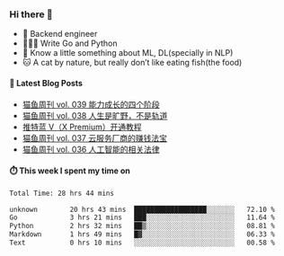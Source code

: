 ### Hi there 👋

- 🔧 Backend engineer
- 👨🏻‍💻 Write Go and Python
- 🔭 Know a little something about ML, DL(specially in NLP)
- 🐱 A cat by nature, but really don’t like eating fish(the food)

#### 📖 Latest Blog Posts
<!-- BLOG-POST-LIST:START -->
- [猫鱼周刊 vol. 039 能力成长的四个阶段](https://ameow.xyz/archives/weekly-039)
- [猫鱼周刊 vol. 038 人生是旷野，不是轨道](https://ameow.xyz/archives/weekly-038)
- [推特蓝 V（X Premium）开通教程](https://ameow.xyz/archives/subscribe-x-premium)
- [猫鱼周刊 vol. 037 云服务厂商的赚钱法宝](https://ameow.xyz/archives/weekly-037)
- [猫鱼周刊 vol. 036 人工智能的相关法律](https://ameow.xyz/archives/weekly-036)
<!-- BLOG-POST-LIST:END -->

#### ⏱️ This week I spent my time on
<!--START_SECTION:waka-->

```txt
Total Time: 28 hrs 44 mins

unknown        20 hrs 43 mins  ██████████████████░░░░░░░   72.10 %
Go             3 hrs 21 mins   ███░░░░░░░░░░░░░░░░░░░░░░   11.64 %
Python         2 hrs 32 mins   ██▒░░░░░░░░░░░░░░░░░░░░░░   08.81 %
Markdown       1 hrs 49 mins   █▓░░░░░░░░░░░░░░░░░░░░░░░   06.33 %
Text           0 hrs 10 mins   ░░░░░░░░░░░░░░░░░░░░░░░░░   00.58 %
```

<!--END_SECTION:waka-->

<!--
**LeslieLeung/LeslieLeung** is a ✨ _special_ ✨ repository because its `README.md` (this file) appears on your GitHub profile.

Here are some ideas to get you started:

- 🔭 I’m currently working on ...
- 🌱 I’m currently learning ...
- 👯 I’m looking to collaborate on ...
- 🤔 I’m looking for help with ...
- 💬 Ask me about ...
- 📫 How to reach me: ...
- 😄 Pronouns: ...
- ⚡ Fun fact: ...
-->
